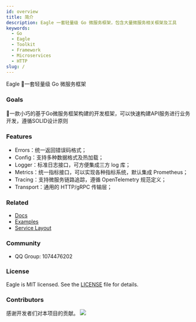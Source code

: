 ```yaml
---
id: overview
title: 简介
description: Eagle 一套轻量级 Go 微服务框架，包含大量微服务相关框架及工具
keywords:
  - Go 
  - Eagle
  - Toolkit
  - Framework
  - Microservices
  - HTTP
slug: /
---
```


Eagle 🦅一套轻量级 Go 微服务框架 

### Goals

🦅一款小巧的基于Go微服务框架构建的开发框架，可以快速构建API服务进行业务开发，遵循SOLID设计原则


### Features

* Errors：统一返回错误码格式；
* Config：支持多种数据格式及热加载；
* Logger：标准日志接口，可方便集成三方 log 库；
* Metrics：统一指标接口，可以实现各种指标系统，默认集成 Prometheus；
* Tracing：支持微服务链路追踪，遵循 OpenTelemetry 规范定义；
* Transport：通用的 HTTP/gRPC 传输层；

<!-- ### Architecture -->
<!--  -->
<!-- <img src="/image/architecture.png" alt="Eagle architecture" width="650px" /> -->

### Related

* [Docs](https://go-eagle.org/)
* [Examples](https://github.com/go-microservice)
* [Service Layout](https://github.com/go-eagle/eagle-layout)

### Community
* QQ Group: 1074476202

### License
Eagle is MIT licensed. See the [LICENSE](https://github.com/go-eagle/eagle/blob/master/LICENSE) file for details.

### Contributors
感谢开发者们对本项目的贡献。
<a href="https://github.com/go-eagle/eagle/graphs/contributors">
  <img src="https://contrib.rocks/image?repo=go-eagle/eagle" />
</a>

